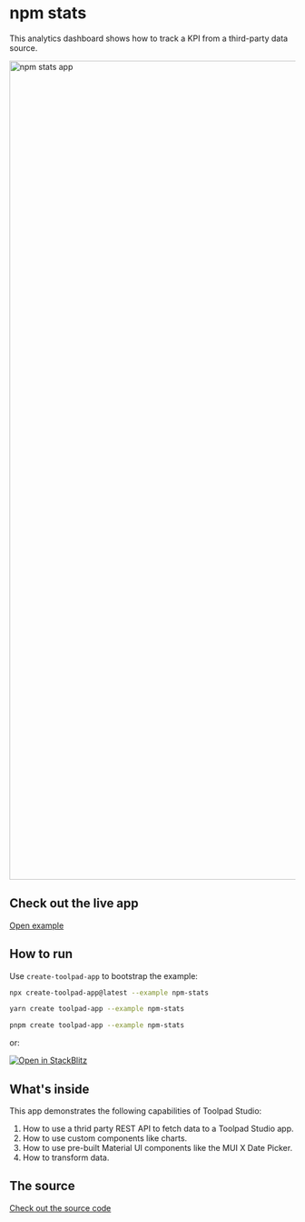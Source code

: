 # npm stats

<p class="description">This analytics dashboard shows how to track a KPI from a third-party data source.</p>

<a href="https://mui-toolpad-npm-stats-production.up.railway.app/prod/pages/page" target="_blank">
  <img src="https://mui.com/static/toolpad/docs/studio/examples/npm-stats.png" alt="npm stats app" style="aspect-ratio: 67/37;" width="1440">
</a>

## Check out the live app

[Open example](https://mui-toolpad-npm-stats-production.up.railway.app/prod/pages/page)

## How to run

Use `create-toolpad-app` to bootstrap the example:

```bash
npx create-toolpad-app@latest --example npm-stats
```

```bash
yarn create toolpad-app --example npm-stats
```

```bash
pnpm create toolpad-app --example npm-stats
```

or:

[![Open in StackBlitz](https://developer.stackblitz.com/img/open_in_stackblitz.svg)](https://stackblitz.com/fork/github/mui/toolpad/tree/master/examples/npm-stats)

## What's inside

This app demonstrates the following capabilities of Toolpad Studio:

1. How to use a thrid party REST API to fetch data to a Toolpad Studio app.
2. How to use custom components like charts.
3. How to use pre-built Material UI components like the MUI X Date Picker.
4. How to transform data.

## The source

[Check out the source code](https://github.com/mui/toolpad/tree/master/examples/npm-stats)
